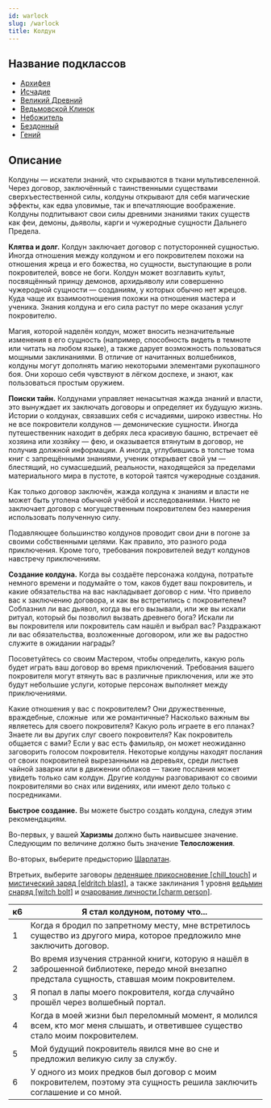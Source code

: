 ```yaml
---
id: warlock
slug: /warlock
title: Колдун
---
```

## Название подклассов
- [Архифея](/docs/archfey)  
- [Исчадие](/docs/fiend)  
- [Великий Древний](/docs/great-old-one)  
- [Ведьмовской Клинок](/docs/hexblade)  
- [Небожитель](/docs/celestial)  
- [Бездонный](/docs/fathomless)  
- [Гений](/docs/genie)  
## Описание
Колдуны — искатели знаний, что скрываются в ткани мультивселенной. Через договор, заключённый с таинственными существами сверхъестественной силы, колдуны открывают для себя магические эффекты, как едва уловимые, так и впечатляющие воображение. Колдуны подпитывают свои силы древними знаниями таких существ как феи, демоны, дьяволы, карги и чужеродные сущности Дальнего Предела.

**Клятва и долг.** Колдун заключает договор с потусторонней сущностью. Иногда отношения между колдуном и его покровителем похожи на отношения жреца и его божества, но сущности, выступающие в роли покровителей, вовсе не боги. Колдун может возглавить культ, посвящённый принцу демонов, архидьяволу или совершенно чужеродной сущности — созданиям, у которых обычно нет жрецов. Куда чаще их взаимоотношения похожи на отношения мастера и ученика. Знания колдуна и его сила растут по мере оказания услуг покровителю.

Магия, которой наделён колдун, может вносить незначительные изменения в его сущность (например, способность видеть в темноте или читать на любом языке), а также дарует возможность пользоваться мощными заклинаниями. В отличие от начитанных волшебников, колдуны могут дополнять магию некоторыми элементами рукопашного боя. Они хорошо себя чувствуют в лёгком доспехе, и знают, как пользоваться простым оружием.

**Поиски тайн.** Колдунами управляет ненасытная жажда знаний и власти, это вынуждает их заключать договоры и определяет их будущую жизнь. Истории о колдунах, связавших себя с исчадиями, широко известны. Но не все покровители колдунов — демонические сущности. Иногда путешественник находит в дебрях леса красивую башню, встречает её хозяина или хозяйку — фею, и оказывается втянутым в договор, не получив должной информации. А иногда, углубившись в толстые тома книг с запрещёнными знаниями, ученик открывает свой ум — блестящий, но сумасшедший, реальности, находящейся за пределами материального мира в пустоте, в которой таятся чужеродные создания.

Как только договор заключён, жажда колдуна к знаниям и власти не может быть утолена обычной учёбой и исследованиями. Никто не заключает договор с могущественным покровителем без намерения использовать полученную силу.

Подавляющее большинство колдунов проводит свои дни в погоне за своими собственными целями. Как правило, это разного рода приключения. Кроме того, требования покровителей ведут колдунов навстречу приключениям.

**Создание колдуна.** Когда вы создаёте персонажа колдуна, потратьте немного времени и подумайте о том, каков будет ваш покровитель, и какие обязательства на вас накладывает договор с ним. Что привело вас к заключению договора, и как вы встретились с покровителем? Соблазнил ли вас дьявол, когда вы его вызывали, или же вы искали ритуал, который бы позволил вызвать древнего бога? Искали ли вы покровителя или покровитель сам нашёл и выбрал вас? Раздражают ли вас обязательства, возложенные договором, или же вы радостно служите в ожидании награды?

Посоветуйтесь со своим Мастером, чтобы определить, какую роль будет играть ваш договор во время приключений. Требования вашего покровителя могут втянуть вас в различные приключения, или же это будут небольшие услуги, которые персонаж выполняет между приключениями.

Какие отношения у вас с покровителем? Они дружественные, враждебные, сложные  или же романтичные? Насколько важным вы являетесь для своего покровителя? Какую роль играете в его планах? Знаете ли вы других слуг своего покровителя? Как покровитель общается с вами? Если у вас есть фамильяр, он может неожиданно заговорить голосом покровителя. Некоторые колдуны находят послания от своих покровителей вырезанными на деревьях, среди листьев чайной заварки или в движении облаков — такие послания может увидеть только сам колдун. Другие колдуны разговаривают со своими покровителями во снах или видениях, или имеют дело только с посредниками.

**Быстрое создание.** Вы можете быстро создать колдуна, следуя этим рекомендациям.

Во-первых, у вашей **Харизмы** должно быть наивысшее значение. Следующим по величине должно быть значение **Телосложения**.

Во-вторых, выберите предысторию [Шарлатан](/docs/charlatan).

Втретьих, выберите заговоры [леденящее прикосновение [chill_touch]](https://ttg.club/spells/chill_touch) и [мистический заряд [eldritch blast]](https://ttg.club/spells/eldritch_blast), а также заклинания 1 уровня [ведьмин снаряд [witch bolt]](https://ttg.club/spells/witch_bolt) и [очарование личности [charm person]](https://ttg.club/spells/charm_person).

|к6|Я стал колдуном, потому что...|
|---|---|
|1|Когда я бродил по запретному месту, мне встретилось существо из другого мира, которое предложило мне заключить договор.|
|2|Во время изучения странной книги, которую я нашёл в заброшенной библиотеке, передо мной внезапно предстала сущность, ставшая моим покровителем.|
|3|Я попал в лапы моего покровителя, когда случайно прошёл через волшебный портал.|
|4|Когда в моей жизни был переломный момент, я молился всем, кто мог меня слышать, и ответившее существо стало моим покровителем.|
|5|Мой будущий покровитель явился мне во сне и предложил великую силу за службу.|
|6|У одного из моих предков был договор с моим покровителем, поэтому эта сущность решила заключить соглашение и со мной.|